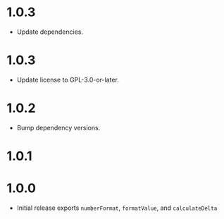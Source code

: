 # 1.0.3

- Update dependencies.

# 1.0.3

- Update license to GPL-3.0-or-later.

# 1.0.2

- Bump dependency versions.

# 1.0.1

# 1.0.0

- Initial release exports `numberFormat`, `formatValue`, and `calculateDelta`

